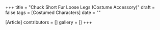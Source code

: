 +++
title = "Chuck Short Fur Loose Legs (Costume Accessory)"
draft = false
tags = [Costumed Characters]
date = ""

[Article]
contributors = []
gallery = []
+++